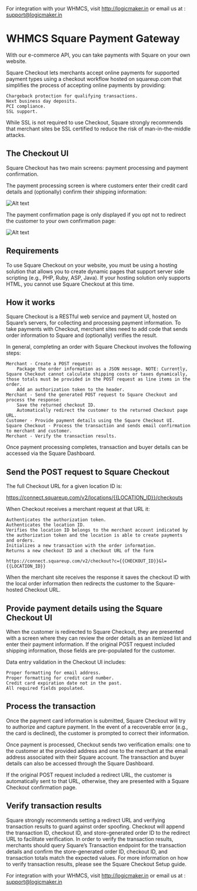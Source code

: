 For integration with your WHMCS, visit http://logicmaker.in or email us at : support@logicmaker.in

# WHMCS Square Payment Gateway

With our e-commerce API, you can take payments with Square on your own website.

Square Checkout lets merchants accept online payments for supported payment types using a checkout workflow hosted on squareup.com that simplifies the process of accepting online payments by providing:

    Chargeback protection for qualifying transactions.
    Next business day deposits.
    PCI compliance.
    SSL support.

While SSL is not required to use Checkout, Square strongly recommends that merchant sites be SSL certified to reduce the risk of man-in-the-middle attacks.

## The Checkout UI

Square Checkout has two main screens: payment processing and payment confirmation.

The payment processing screen is where customers enter their credit card details and (optionally) confirm their shipping information:

![Alt text](https://docs.connect.squareup.com/assets/docs/checkout/checkout-screen-01-ed78eb4b8dc9074cae25f31b1a2d555735f64d99bbd2872ca664a7e29de3e077.png "Checkout")

The payment confirmation page is only displayed if you opt not to redirect the customer to your own confirmation page:

![Alt text](https://docs.connect.squareup.com/assets/docs/checkout/checkout-screen-02-de37e8f955599cb14f999d440ade31bc8f18dc8ba2ca15ca4ac8975e8477091c.png "Confirmation")

## Requirements

To use Square Checkout on your website, you must be using a hosting solution that allows you to create dynamic pages that support server side scripting (e.g., PHP, Ruby, ASP, Java). If your hosting solution only supports HTML, you cannot use Square Checkout at this time.

## How it works

Square Checkout is a RESTful web service and payment UI, hosted on Square’s servers, for collecting and processing payment information. To take payments with Checkout, merchant sites need to add code that sends order information to Square and (optionally) verifies the result.

In general, completing an order with Square Checkout involves the following steps:

    Merchant - Create a POST request:
        Package the order information as a JSON message. NOTE: Currently, Square Checkout cannot calculate shipping costs or taxes dynamically, those totals must be provided in the POST request as line items in the order.
        Add an authorization token to the header.
    Merchant - Send the generated POST request to Square Checkout and process the response:
        Save the returned checkout ID.
        Automatically redirect the customer to the returned Checkout page URL.
    Customer - Provide payment details using the Square Checkout UI.
    Square Checkout - Process the transaction and sends email confirmation to merchant and customer.
    Merchant - Verify the transaction results.

Once payment processing completes, transaction and buyer details can be accessed via the Square Dashboard.

## Send the POST request to Square Checkout

The full Checkout URL for a given location ID is:

https://connect.squareup.com/v2/locations/{{LOCATION_ID}}/checkouts

When Checkout receives a merchant request at that URL it:

    Authenticates the authorization token.
    Authenticates the location ID.
    Verifies the location ID belongs to the merchant account indicated by the authorization token and the location is able to create payments and orders.
    Initializes a new transaction with the order information.
    Returns a new checkout ID and a checkout URL of the form

    https://connect.squareup.com/v2/checkout?c={{CHECKOUT_ID}}&l={{LOCATION_ID}}

When the merchant site receives the response it saves the checkout ID with the local order information then redirects the customer to the Square-hosted Checkout URL.

## Provide payment details using the Square Checkout UI

When the customer is redirected to Square Checkout, they are presented with a screen where they can review the order details as an itemized list and enter their payment information. If the original POST request included shipping information, those fields are pre-populated for the customer.

Data entry validation in the Checkout UI includes:

    Proper formatting for email address.
    Proper formatting for credit card number.
    Credit card expiration date not in the past.
    All required fields populated.

## Process the transaction

Once the payment card information is submitted, Square Checkout will try to authorize and capture payment. In the event of a recoverable error (e.g., the card is declined), the customer is prompted to correct their information.

Once payment is processed, Checkout sends two verification emails: one to the customer at the provided address and one to the merchant at the email address associated with their Square account. The transaction and buyer details can also be accessed through the Square Dashboard.

If the original POST request included a redirect URL, the customer is automatically sent to that URL, otherwise, they are presented with a Square Checkout confirmation page.

## Verify transaction results

Square strongly recommends setting a redirect URL and verifying transaction results to guard against order spoofing. Checkout will append the transaction ID, checkout ID, and store-generated order ID to the redirect URL to facilitate verification. In order to verify the transaction results, merchants should query Square’s Transaction endpoint for the transaction details and confirm the store-generated order ID, checkout ID, and transaction totals match the expected values. For more information on how to verify transaction results, please see the Square Checkout Setup guide. 


For integration with your WHMCS, visit http://logicmaker.in or email us at : support@logicmaker.in
